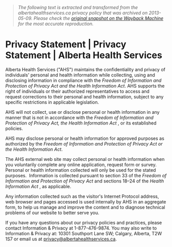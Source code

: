 > *The following text is extracted and transformed from the albertahealthservices.ca privacy policy that was archived on 2013-05-09. Please check the [original snapshot on the Wayback Machine](https://web.archive.org/web/20130509024631id_/http%3A//www.albertahealthservices.ca/121.asp) for the most accurate reproduction.*

# Privacy Statement | Privacy Statement | Alberta Health Services

Alberta Health Services ("AHS") maintains the confidentiality and privacy of individuals' personal and health information while collecting, using and disclosing information in compliance with the _Freedom of Information and Protection of Privacy Act and the Health Information Act_. AHS supports the right of individuals or their authorized representatives to access and request corrections to their personal and health information, subject to any specific restrictions in applicable legislation.

AHS will not collect, use or disclose personal or health information in any manner that is not in accordance with the _Freedom of Information and Protection of Privacy Act, the Health Information Act_ , or its established policies. 

AHS may disclose personal or health information for approved purposes as authorized by the _Freedom of Information and Protection of Privacy Act or the Health Information Act_. 

The AHS external web site may collect personal or health information when you voluntarily complete any online application, request form or survey. Personal or health information collected will only be used for the stated purposes.  Information is collected pursuant to section 33 of the _Freedom of Information and Protection of Privacy Act_ and sections 18–24 of the _Health Information Act_ , as applicable.

Any information collected such as the visitor's Internet Protocol address, web browser and pages accessed is used internally by AHS in an aggregate form, to help us manage and improve the content and to diagnose technical problems of our website to better serve you.

If you have any questions about our privacy policies and practices, please contact Information & Privacy at 1-877-476-9874. You may also write to Information & Privacy at: 10301 Southport Lane SW; Calgary, Alberta, T2W 1S7 or email us at [privacy@albertahealthservices.ca](mailto:privacy@albertahealthservices.ca).
